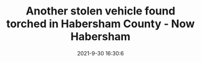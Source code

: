 ---
"title": "Another stolen vehicle found torched in Habersham County - Now Habersham"
"date": "2021-9-30 16:30:6"
"feed_name": "GOOGLENEWSCONSTRUCTION"
"feed_website": "https://news.google.com/search?q=construction%2Bincident&hl=en-US&gl=US&ceid=US:en"
"feed_rss": "https://news.google.com/rss/search?q=construction%2Bincident&hl=en-US&gl=US&ceid=US:en"
"link": "https://nowhabersham.com/another-stolen-vehicle-found-torched-in-habersham-county/"
"source": "{'href': 'https://nowhabersham.com', 'title': 'Now Habersham'}"
"file": "_posts/2021-1-1-fc7c68697b6bf348dd032d29d8ed7265853a6a0f.md"
"accident": "0"
"drilling": "0"
"dead": "0"
"injured": "0"
"arrested": "0"
"where": "unknown site"
"causes": "unknown"
"place": "unknown place"
---